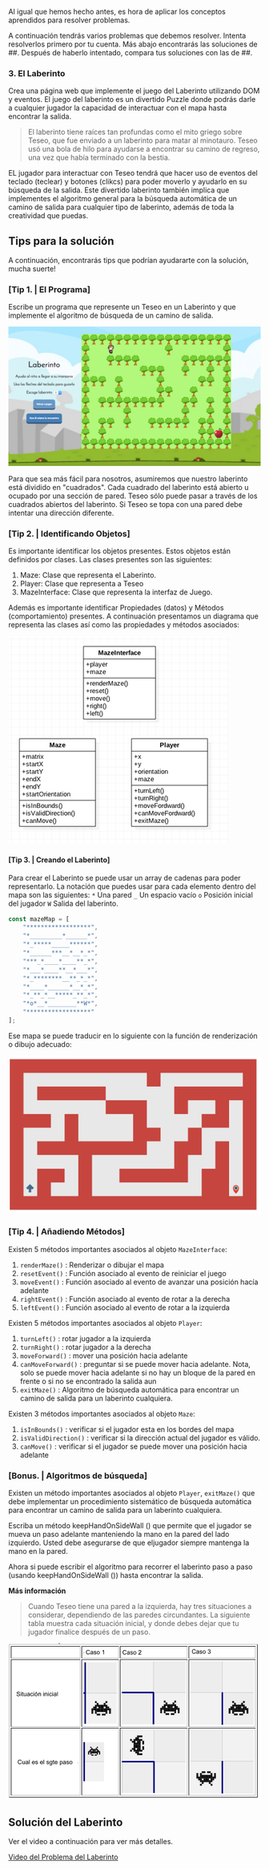 Al igual que hemos hecho antes, es hora de aplicar los conceptos aprendidos para resolver problemas.

A continuación tendrás varios problemas que debemos resolver. Intenta resolverlos primero por tu cuenta. Más abajo encontrarás las soluciones de ##. Después de haberlo intentado, compara tus soluciones con las de ##.

### 3. El Laberinto

Crea una página web que implemente el juego del Laberinto utilizando DOM y eventos. El juego del laberinto es un divertido Puzzle donde podrás darle a cualquier jugador la capacidad de interactuar con el mapa hasta encontrar la salida. 

> El laberinto tiene raíces tan profundas como el mito griego sobre Teseo, que fue enviado a un laberinto para matar al minotauro. Teseo usó una bola de hilo para ayudarse a encontrar su camino de regreso, una vez que había terminado con la bestia.

EL jugador para interactuar con Teseo tendrá que hacer uso de eventos del teclado (teclear) y botones (clikcs) para poder moverlo y ayudarlo en su búsqueda de la salida. Este divertido laberinto también implica que implementes el algoritmo general para la búsqueda automática de un camino de salida para cualquier tipo de laberinto, además de toda la creatividad que puedas.


## Tips para la solución
A continuación, encontrarás tips que podrían ayudararte con la solución, mucha suerte!

### [Tip 1. | El Programa]

Escribe un programa que represente un Teseo en un Laberinto y que implemente el algoritmo de búsqueda de un camino de salida.

![](media/15034081309333/15034128157197.png)

Para que sea más fácil para nosotros, asumiremos que nuestro laberinto está dividido en "cuadrados". Cada cuadrado del laberinto está abierto u ocupado por una sección de pared. Teseo sólo puede pasar a través de los cuadrados abiertos del laberinto. Si Teseo se topa con una pared debe intentar una dirección diferente. 

### [Tip 2. | Identificando Objetos]

Es importante identificar los objetos presentes. Estos objetos están definidos por clases. Las clases presentes son las siguientes:
1. Maze: Clase que representa el Laberinto.
2. Player: Clase que representa a Teseo
3. MazeInterface: Clase que representa la interfaz de Juego.

Además es importante identificar Propiedades (datos) y Métodos (comportamiento) presentes. A continuación presentamos un diagrama que representa las clases así como las propiedades y métodos asociados:

 ![Screen Shot 2017-08-22 at 9.05.56 A](media/15034081309333/Screen%20Shot%202017-08-22%20at%209.05.56%20AM.png)


#### [Tip 3. | Creando el Laberinto]

Para crear el Laberinto se puede usar un array de cadenas para poder representarlo. La notación que puedes usar para cada elemento dentro del mapa son las siguientes:
`*` Una pared
`_` Un espacio vacío
`o` Posición inicial del jugador
`W` Salida del laberinto. 
 
```js
const mazeMap = [
    "******************",
    "*_________*______*",
    "*_*****_____******",
    "*______***__*__*_*",
    "***_*____*____**_*",
    "*___*____**__*___*",
    "*_********__**_*_*",
    "*____*______*__*_*",
    "*_**_*__*****_**_*",
    "*o*__*________**W*",
    "******************"
];
```

Ese mapa se puede traducir en lo siguiente con la función de renderización  o dibujo adecuado: 

![Screen Shot 2017-08-22 at 10.17.30 A](media/15034081309333/Screen%20Shot%202017-08-22%20at%2010.17.30%20AM.png)


### [Tip 4. | Añadiendo  Métodos]

Existen 5 métodos importantes  asociados al objeto `MazeInterface`:
1. `renderMaze()` : Renderizar o dibujar el mapa 
2. `resetEvent()` : Función asociado al evento de reiniciar el juego
3. `moveEvent()` : Función asociado al evento de avanzar  una posición hacía adelante
4.  `rightEvent()` : Función asociado al evento de rotar a la derecha
5. `leftEvent()` : Función asociado al evento de rotar a la izquierda
 

Existen 5 métodos importantes  asociados al objeto `Player`:

1. `turnLeft()` : rotar jugador a la izquierda
2. `turnRight()` : rotar jugador a la derecha
3. `moveForward()` : mover una posición hacia adelante
4. `canMoveForward()` : preguntar si se puede mover hacia adelante. Nota, solo se puede mover hacia adelante si no hay un bloque de la pared en frente o si no se encontrado la salida aun
5. `exitMaze()` : Algoritmo de búsqueda automática para encontrar un camino de salida para un laberinto cualquiera. 

Existen 3 métodos importantes  asociados al objeto `Maze`:

1. `isInBounds()` : verificar si el jugador esta en los bordes del mapa
2. `isValidDirection()` : verificar si la dirección actual del jugador es válido.
3. `canMove()` : verificar si el jugador se puede mover  una posición hacia adelante 



### [Bonus. | Algoritmos de búsqueda]

Existen un método  importantes  asociados al objeto `Player`, `exitMaze()` que debe implementar un  procedimiento sistemático de búsqueda automática para encontrar un camino de salida para un laberinto cualquiera.   

Escriba un método keepHandOnSideWall () que permite que el jugador se mueva un paso adelante manteniendo la mano en la pared del lado izquierdo. Usted debe asegurarse de que eljugador siempre mantenga la mano en la pared.  

Ahora si puede escribir   el algoritmo para recorrer el laberinto paso a paso (usando keepHandOnSideWall ()) hasta encontrar  la salida. 

**Más información**
> Cuando Teseo tiene una pared a la izquierda, hay tres situaciones a considerar, dependiendo de las paredes circundantes. La siguiente tabla muestra cada situación inicial, y donde debes dejar que tu jugador finalice después de un paso.
>  
  ![Screen Shot 2017-08-22 at 12.16.34 P](media/15034081309333/Screen%20Shot%202017-08-22%20at%2012.16.34%20PM.png) 


## Solución del Laberinto

Ver el video a continuación para ver más detalles.

[Video del Problema del Laberinto](media/15034081309333/run%20maze.mov)

